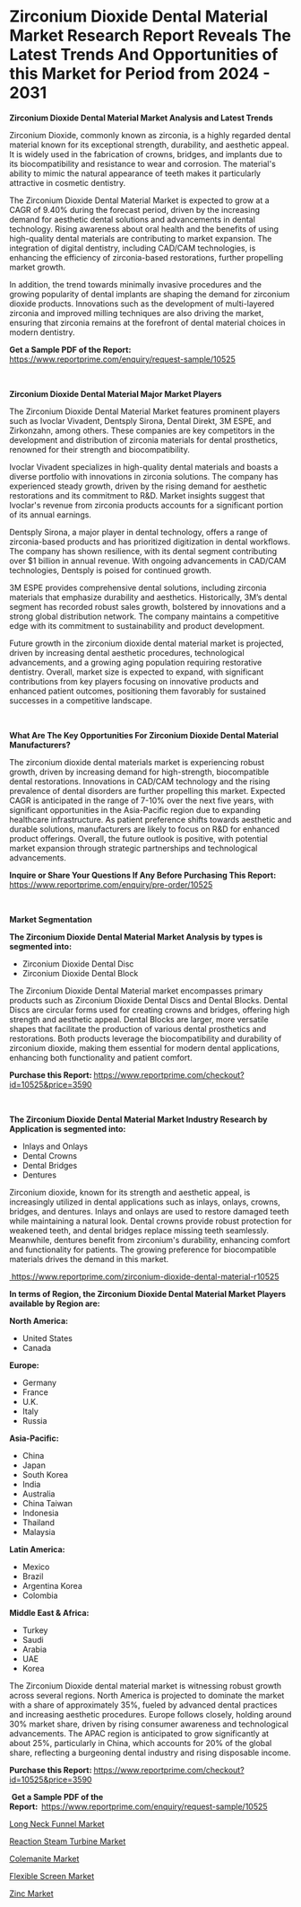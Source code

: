 <p><h1>Zirconium Dioxide Dental Material Market Research Report Reveals The Latest Trends And Opportunities of this Market for Period from 2024 - 2031</h1></p><p><strong>Zirconium Dioxide Dental Material Market Analysis and Latest Trends</strong></p>
<p><p>Zirconium Dioxide, commonly known as zirconia, is a highly regarded dental material known for its exceptional strength, durability, and aesthetic appeal. It is widely used in the fabrication of crowns, bridges, and implants due to its biocompatibility and resistance to wear and corrosion. The material's ability to mimic the natural appearance of teeth makes it particularly attractive in cosmetic dentistry.</p><p>The Zirconium Dioxide Dental Material Market is expected to grow at a CAGR of 9.40% during the forecast period, driven by the increasing demand for aesthetic dental solutions and advancements in dental technology. Rising awareness about oral health and the benefits of using high-quality dental materials are contributing to market expansion. The integration of digital dentistry, including CAD/CAM technologies, is enhancing the efficiency of zirconia-based restorations, further propelling market growth.</p><p>In addition, the trend towards minimally invasive procedures and the growing popularity of dental implants are shaping the demand for zirconium dioxide products. Innovations such as the development of multi-layered zirconia and improved milling techniques are also driving the market, ensuring that zirconia remains at the forefront of dental material choices in modern dentistry.</p></p>
<p><strong>Get a Sample PDF of the Report:&nbsp;</strong> <a href="https://www.reportprime.com/enquiry/request-sample/10525?utm_campaign=1106&utm_medium=2&utm_source=Github&utm_content=ia&utm_term=16112024&utm_id=zirconium-dioxide-dental-material">https://www.reportprime.com/enquiry/request-sample/10525</a></p>
<p>&nbsp;</p>
<p><strong>Zirconium Dioxide Dental Material Major Market Players</strong></p>
<p><p>The Zirconium Dioxide Dental Material Market features prominent players such as Ivoclar Vivadent, Dentsply Sirona, Dental Direkt, 3M ESPE, and Zirkonzahn, among others. These companies are key competitors in the development and distribution of zirconia materials for dental prosthetics, renowned for their strength and biocompatibility.</p><p>Ivoclar Vivadent specializes in high-quality dental materials and boasts a diverse portfolio with innovations in zirconia solutions. The company has experienced steady growth, driven by the rising demand for aesthetic restorations and its commitment to R&D. Market insights suggest that Ivoclar's revenue from zirconia products accounts for a significant portion of its annual earnings.</p><p>Dentsply Sirona, a major player in dental technology, offers a range of zirconia-based products and has prioritized digitization in dental workflows. The company has shown resilience, with its dental segment contributing over $1 billion in annual revenue. With ongoing advancements in CAD/CAM technologies, Dentsply is poised for continued growth.</p><p>3M ESPE provides comprehensive dental solutions, including zirconia materials that emphasize durability and aesthetics. Historically, 3M’s dental segment has recorded robust sales growth, bolstered by innovations and a strong global distribution network. The company maintains a competitive edge with its commitment to sustainability and product development.</p><p>Future growth in the zirconium dioxide dental material market is projected, driven by increasing dental aesthetic procedures, technological advancements, and a growing aging population requiring restorative dentistry. Overall, market size is expected to expand, with significant contributions from key players focusing on innovative products and enhanced patient outcomes, positioning them favorably for sustained successes in a competitive landscape.</p></p>
<p>&nbsp;</p>
<p><strong>What Are The Key Opportunities For Zirconium Dioxide Dental Material Manufacturers?</strong></p>
<p><p>The zirconium dioxide dental materials market is experiencing robust growth, driven by increasing demand for high-strength, biocompatible dental restorations. Innovations in CAD/CAM technology and the rising prevalence of dental disorders are further propelling this market. Expected CAGR is anticipated in the range of 7-10% over the next five years, with significant opportunities in the Asia-Pacific region due to expanding healthcare infrastructure. As patient preference shifts towards aesthetic and durable solutions, manufacturers are likely to focus on R&D for enhanced product offerings. Overall, the future outlook is positive, with potential market expansion through strategic partnerships and technological advancements.</p></p>
<p><strong>Inquire or Share Your Questions If Any Before Purchasing This Report:</strong> <a href="https://www.reportprime.com/enquiry/pre-order/10525?utm_campaign=1106&utm_medium=2&utm_source=Github&utm_content=ia&utm_term=16112024&utm_id=zirconium-dioxide-dental-material">https://www.reportprime.com/enquiry/pre-order/10525</a></p>
<p>&nbsp;</p>
<p><strong>Market Segmentation</strong></p>
<p><strong>The Zirconium Dioxide Dental Material Market Analysis by types is segmented into:</strong></p>
<p><ul><li>Zirconium Dioxide Dental Disc</li><li>Zirconium Dioxide Dental Block</li></ul></p>
<p><p>The Zirconium Dioxide Dental Material market encompasses primary products such as Zirconium Dioxide Dental Discs and Dental Blocks. Dental Discs are circular forms used for creating crowns and bridges, offering high strength and aesthetic appeal. Dental Blocks are larger, more versatile shapes that facilitate the production of various dental prosthetics and restorations. Both products leverage the biocompatibility and durability of zirconium dioxide, making them essential for modern dental applications, enhancing both functionality and patient comfort.</p></p>
<p><strong>Purchase this Report:&nbsp;</strong><a href="https://www.reportprime.com/checkout?id=10525&price=3590&utm_campaign=1106&utm_medium=2&utm_source=Github&utm_content=ia&utm_term=16112024&utm_id=zirconium-dioxide-dental-material">https://www.reportprime.com/checkout?id=10525&price=3590</a></p>
<p>&nbsp;</p>
<p><strong>The Zirconium Dioxide Dental Material Market Industry Research by Application is segmented into:</strong></p>
<p><ul><li>Inlays and Onlays</li><li>Dental Crowns</li><li>Dental Bridges</li><li>Dentures</li></ul></p>
<p><p>Zirconium dioxide, known for its strength and aesthetic appeal, is increasingly utilized in dental applications such as inlays, onlays, crowns, bridges, and dentures. Inlays and onlays are used to restore damaged teeth while maintaining a natural look. Dental crowns provide robust protection for weakened teeth, and dental bridges replace missing teeth seamlessly. Meanwhile, dentures benefit from zirconium's durability, enhancing comfort and functionality for patients. The growing preference for biocompatible materials drives the demand in this market.</p></p>
<p><a href="https://www.reportprime.com/zirconium-dioxide-dental-material-r10525?utm_campaign=1106&utm_medium=2&utm_source=Github&utm_content=ia&utm_term=16112024&utm_id=zirconium-dioxide-dental-material">&nbsp;https://www.reportprime.com/zirconium-dioxide-dental-material-r10525</a></p>
<p><strong>In terms of Region, the Zirconium Dioxide Dental Material Market Players available by Region are:</strong></p>
<p>
    <p> <strong> North America: </strong>
        <ul>
            <li>United States</li>
            <li>Canada</li>
        </ul>
        </p> 
    <p> <strong> Europe: </strong>
        <ul>
            <li>Germany</li>
            <li>France</li>
            <li>U.K.</li>
            <li>Italy</li>
            <li>Russia</li>
        </ul>
        </p> 
    <p> <strong> Asia-Pacific: </strong>
        <ul>
            <li>China</li>
            <li>Japan</li>
            <li>South Korea</li>
            <li>India</li>
            <li>Australia</li>
            <li>China Taiwan</li>
            <li>Indonesia</li>
            <li>Thailand</li>
            <li>Malaysia</li>
        </ul>
        </p> 
    <p> <strong> Latin America: </strong>
        <ul>
            <li>Mexico</li>
            <li>Brazil</li>
            <li>Argentina Korea</li>
            <li>Colombia</li>
        </ul>
        </p> 
    <p> <strong> Middle East & Africa: </strong>
        <ul>
            <li>Turkey</li>
            <li>Saudi</li>
            <li>Arabia</li>
            <li>UAE</li>
            <li>Korea</li>
        </ul>
    </p>
    </p>
<p><p>The Zirconium Dioxide dental material market is witnessing robust growth across several regions. North America is projected to dominate the market with a share of approximately 35%, fueled by advanced dental practices and increasing aesthetic procedures. Europe follows closely, holding around 30% market share, driven by rising consumer awareness and technological advancements. The APAC region is anticipated to grow significantly at about 25%, particularly in China, which accounts for 20% of the global share, reflecting a burgeoning dental industry and rising disposable income.</p></p>
<p><strong>Purchase this Report: </strong><a href="https://www.reportprime.com/checkout?id=10525&price=3590&utm_campaign=1106&utm_medium=2&utm_source=Github&utm_content=ia&utm_term=16112024&utm_id=zirconium-dioxide-dental-material">https://www.reportprime.com/checkout?id=10525&price=3590</a></p>
<p>&nbsp;<strong>Get a Sample PDF of the Report:&nbsp;&nbsp;</strong><a href="https://www.reportprime.com/enquiry/request-sample/10525?utm_campaign=1106&utm_medium=2&utm_source=Github&utm_content=ia&utm_term=16112024&utm_id=zirconium-dioxide-dental-material">https://www.reportprime.com/enquiry/request-sample/10525</a></p>
<p><strong></strong></p>
<p><p><a href="https://issuu.com/reportprime-2/docs/long-neck-funnel-market-size-2030.p_2a6c20ab503f04?utm_campaign=1106&utm_medium=2&utm_source=Github&utm_content=ia&utm_term=16112024&utm_id=zirconium-dioxide-dental-material">Long Neck Funnel Market</a></p><p><a href="https://issuu.com/reportprime-2/docs/reaction-steam-turbine-market-size-_cd023cd091988b?utm_campaign=1106&utm_medium=2&utm_source=Github&utm_content=ia&utm_term=16112024&utm_id=zirconium-dioxide-dental-material">Reaction Steam Turbine Market</a></p><p><a href="https://www.linkedin.com/pulse/exploring-colemanite-market-dynamics-revenue-analysis-growth-w79ef?utm_campaign=1106&utm_medium=2&utm_source=Github&utm_content=ia&utm_term=16112024&utm_id=zirconium-dioxide-dental-material">Colemanite Market</a></p><p><a href="https://www.linkedin.com/pulse/strategic-forecast-flexible-screen-market-growth-trends-size-qfvsc?utm_campaign=1106&utm_medium=2&utm_source=Github&utm_content=ia&utm_term=16112024&utm_id=zirconium-dioxide-dental-material">Flexible Screen Market</a></p><p><a href="https://www.linkedin.com/pulse/navigating-zinc-market-expert-analysis-forecast-period-xeu6c?utm_campaign=1106&utm_medium=2&utm_source=Github&utm_content=ia&utm_term=16112024&utm_id=zirconium-dioxide-dental-material">Zinc Market</a></p></p>